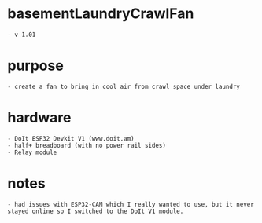 # basementLaundryCrawlFan
    - v 1.01
    
# purpose
    - create a fan to bring in cool air from crawl space under laundry

# hardware
    - DoIt ESP32 Devkit V1 (www.doit.am)
    - half+ breadboard (with no power rail sides)
    - Relay module

# notes
    - had issues with ESP32-CAM which I really wanted to use, but it never stayed online so I switched to the DoIt V1 module.


